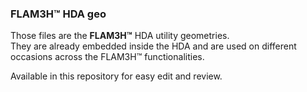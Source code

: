 ### FLAM3H™ HDA geo ###

Those files are the **FLAM3H™** HDA utility geometries.</br>
They are already embedded inside the HDA and are used on different occasions across the FLAM3H™ functionalities.

Available in this repository for easy edit and review.